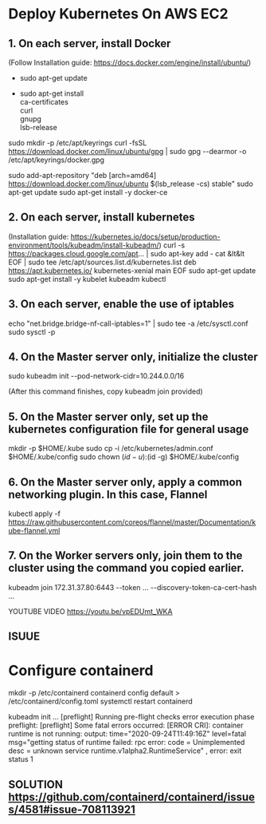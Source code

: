 # Deploy Kubernetes On AWS EC2

## 1. On each server, install Docker
(Follow Installation guide: https://docs.docker.com/engine/install/ubuntu/)

 - sudo apt-get update
 
 - sudo apt-get install \
    ca-certificates \
    curl \
    gnupg \
    lsb-release
    
sudo mkdir -p /etc/apt/keyrings
curl -fsSL https://download.docker.com/linux/ubuntu/gpg | sudo gpg --dearmor -o /etc/apt/keyrings/docker.gpg

sudo add-apt-repository "deb [arch=amd64] https://download.docker.com/linux/ubuntu $(lsb_release -cs) stable"
sudo apt-get update
sudo apt-get install -y docker-ce

## 2. On each server, install kubernetes
(Installation guide: https://kubernetes.io/docs/setup/production-environment/tools/kubeadm/install-kubeadm/)
curl -s https://packages.cloud.google.com/apt... | sudo apt-key add -
cat &lt&lt EOF | sudo tee /etc/apt/sources.list.d/kubernetes.list
deb https://apt.kubernetes.io/ kubernetes-xenial main
EOF
sudo apt-get update
sudo apt-get install -y kubelet kubeadm kubectl

## 3. On each server, enable the use of iptables 
echo "net.bridge.bridge-nf-call-iptables=1" | sudo tee -a /etc/sysctl.conf
sudo sysctl -p

## 4. On the Master server only, initialize the cluster
sudo kubeadm init --pod-network-cidr=10.244.0.0/16

(After this command finishes, copy kubeadm join provided)

## 5. On the Master server only, set up the kubernetes configuration file for general usage
mkdir -p $HOME/.kube
sudo cp -i /etc/kubernetes/admin.conf $HOME/.kube/config
sudo chown $(id -u):$(id -g) $HOME/.kube/config

## 6. On the Master server only, apply a common networking plugin. In this case, Flannel
kubectl apply -f https://raw.githubusercontent.com/coreos/flannel/master/Documentation/kube-flannel.yml

## 7. On the Worker servers only, join them to the cluster using the command you copied earlier. 
kubeadm join 172.31.37.80:6443 --token ... --discovery-token-ca-cert-hash ...


YOUTUBE VIDEO https://youtu.be/vpEDUmt_WKA

## ISUUE 
# Configure containerd
mkdir -p /etc/containerd
containerd config default > /etc/containerd/config.toml
systemctl restart containerd

kubeadm init
...
[preflight] Running pre-flight checks
error execution phase preflight: [preflight] Some fatal errors occurred:
	[ERROR CRI]: container runtime is not running: output: time="2020-09-24T11:49:16Z" level=fatal msg="getting status of runtime failed: rpc error: code = Unimplemented desc = unknown service runtime.v1alpha2.RuntimeService"
, error: exit status 1

## SOLUTION https://github.com/containerd/containerd/issues/4581#issue-708113921

